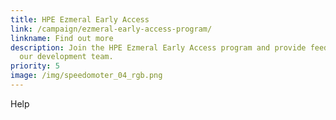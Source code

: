 ```yaml
---
title: HPE Ezmeral Early Access
link: /campaign/ezmeral-early-access-program/
linkname: Find out more
description: Join the HPE Ezmeral Early Access program and provide feedback to
  our development team.
priority: 5
image: /img/speedomoter_04_rgb.png
---
```

Help